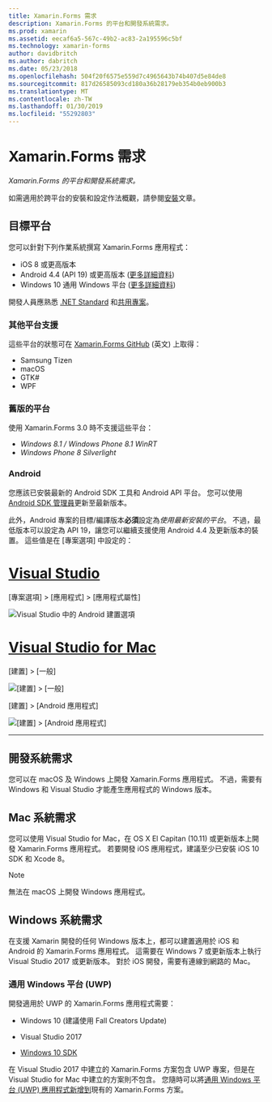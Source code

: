 ```yaml
---
title: Xamarin.Forms 需求
description: Xamarin.Forms 的平台和開發系統需求。
ms.prod: xamarin
ms.assetid: eecaf6a5-567c-49b2-ac83-2a195596c5bf
ms.technology: xamarin-forms
author: davidbritch
ms.author: dabritch
ms.date: 05/23/2018
ms.openlocfilehash: 504f20f6575e559d7c4965643b74b407d5e84de8
ms.sourcegitcommit: 817d26585093cd180a36b28179eb354b0eb900b3
ms.translationtype: MT
ms.contentlocale: zh-TW
ms.lasthandoff: 01/30/2019
ms.locfileid: "55292803"
---
```

# <a name="xamarinforms-requirements"></a>Xamarin.Forms 需求

_Xamarin.Forms 的平台和開發系統需求。_

如需適用於跨平台的安裝和設定作法概觀，請參閱[安裝](~/cross-platform/get-started/installation/index.md)文章。

## <a name="target-platforms"></a>目標平台

您可以針對下列作業系統撰寫 Xamarin.Forms 應用程式：

- iOS 8 或更高版本
- Android 4.4 (API 19) 或更高版本 ([更多詳細資料](#android))
- Windows 10 通用 Windows 平台 ([更多詳細資料](#windows10))

開發人員應熟悉 [.NET Standard](~/cross-platform/app-fundamentals/net-standard.md) 和[共用專案](~/cross-platform/app-fundamentals/shared-projects.md)。

### <a name="additional-platform-support"></a>其他平台支援

這些平台的狀態可在 [Xamarin.Forms GitHub](https://github.com/xamarin/Xamarin.Forms/wiki/Platform-Support) \(英文\) 上取得：

- Samsung Tizen
- macOS
- GTK#
- WPF

### <a name="platforms-from-earlier-versions"></a>舊版的平台

使用 Xamarin.Forms 3.0 時不支援這些平台：

- *Windows 8.1 / Windows Phone 8.1 WinRT*
- *Windows Phone 8 Silverlight*

### <a name="android"></a>Android

您應該已安裝最新的 Android SDK 工具和 Android API 平台。 您可以使用 [Android SDK 管理員](~/android/get-started/installation/android-sdk.md)更新至最新版本。

此外，Android 專案的目標/編譯版本**必須**設定為*使用最新安裝的平台*。 不過，最低版本可以設定為 API 19，讓您可以繼續支援使用 Android 4.4 及更新版本的裝置。 這些值是在 [專案選項] 中設定的：

# <a name="visual-studiotabwindows"></a>[Visual Studio](#tab/windows)

[專案選項] > [應用程式] > [應用程式屬性]

![](installation-images/options-android-vs-sml.png "Visual Studio 中的 Android 建置選項")

# <a name="visual-studio-for-mactabmacos"></a>[Visual Studio for Mac](#tab/macos)

[建置] > [一般]

![](installation-images/options-general-sml.png "[建置] > [一般]")

[建置] > [Android 應用程式]

![](installation-images/options-android-sml.png "[建置] > [Android 應用程式]")

-----

## <a name="development-system-requirements"></a>開發系統需求

您可以在 macOS 及 Windows 上開發 Xamarin.Forms 應用程式。 不過，需要有 Windows 和 Visual Studio 才能產生應用程式的 Windows 版本。

## <a name="mac-system-requirements"></a>Mac 系統需求

您可以使用 Visual Studio for Mac，在 OS X El Capitan (10.11) 或更新版本上開發 Xamarin.Forms 應用程式。 若要開發 iOS 應用程式，建議至少已安裝 iOS 10 SDK 和 Xcode 8。

> [!NOTE]
>  無法在 macOS 上開發 Windows 應用程式。

## <a name="windows-system-requirements"></a>Windows 系統需求

在支援 Xamarin 開發的任何 Windows 版本上，都可以建置適用於 iOS 和 Android 的 Xamarin.Forms 應用程式。 這需要在 Windows 7 或更新版本上執行 Visual Studio 2017 或更新版本。 對於 iOS 開發，需要有連線到網路的 Mac。

<a name="windows10" />

### <a name="universal-windows-platform-uwp"></a>通用 Windows 平台 (UWP)

開發適用於 UWP 的 Xamarin.Forms 應用程式需要：

- Windows 10 (建議使用 Fall Creators Update)

- Visual Studio 2017

- [Windows 10 SDK](https://dev.windows.com/downloads/windows-10-sdk)

在 Visual Studio 2017 中建立的 Xamarin.Forms 方案包含 UWP 專案，但是在 Visual Studio for Mac 中建立的方案則不包含。
您隨時可以將[通用 Windows 平台 (UWP) 應用程式新增到](~/xamarin-forms/platform/windows/installation/index.md)現有的 Xamarin.Forms 方案。
